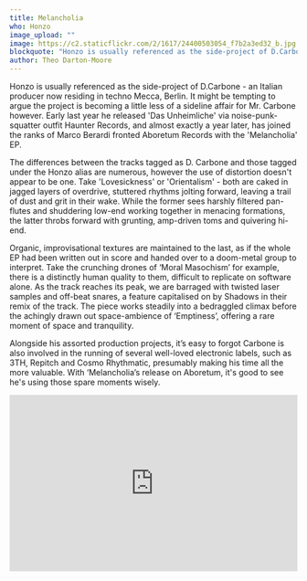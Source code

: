 ```yaml
---
title: Melancholia
who: Honzo
image_upload: ""
image: https://c2.staticflickr.com/2/1617/24400503054_f7b2a3ed32_b.jpg
blockquote: "Honzo is usually referenced as the side-project of D.Carbone - an Italian producer now residing in techno Mecca, Berlin. It might be tempting to argue the project is becoming a little less of a sideline affair for Mr. Carbone however. Early last year he released 'Das Unheimliche' via noise-punk-squatter outfit Haunter Records, and almost exactly a year later, has joined the ranks of Marco Berardi fronted Aboretum Records with the 'Melancholia' EP."
author: Theo Darton-Moore
---
```

Honzo is usually referenced as the side-project of D.Carbone - an Italian producer now residing in techno Mecca, Berlin. It might be tempting to argue the project is becoming a little less of a sideline affair for Mr. Carbone however. Early last year he released 'Das Unheimliche' via noise-punk-squatter outfit Haunter Records, and almost exactly a year later, has joined the ranks of Marco Berardi fronted Aboretum Records with the 'Melancholia' EP.

The differences between the tracks tagged as D. Carbone and those tagged under the Honzo alias are numerous, however the use of distortion doesn't appear to be one. Take 'Lovesickness' or 'Orientalism' - both are caked in jagged layers of overdrive, stuttered rhythms jolting forward, leaving a trail of dust and grit in their wake. While the former sees harshly filtered pan-flutes and shuddering low-end working together in menacing formations, the latter throbs forward with grunting, amp-driven toms and quivering hi-end.

Organic, improvisational textures are maintained to the last, as if the whole EP had been written out in score and handed over to a doom-metal group to interpret. Take the crunching drones of ‘Moral Masochism’ for example, there is a distinctly human quality to them, difficult to replicate on software alone. As the track reaches its peak, we are barraged with twisted laser samples and off-beat snares, a feature capitalised on by Shadows in their remix of the track. The piece works steadily into a bedraggled climax before the achingly drawn out space-ambience of ‘Emptiness’, offering a rare moment of space and tranquility.

Alongside his assorted production projects, it’s easy to forgot Carbone is also involved in the running of several well-loved electronic labels, such as 3TH, Repitch and Cosmo Rhythmatic, presumably making his time all the more valuable. With ‘Melancholia’s release on Aboretum, it's good to see he's using those spare moments wisely.

<iframe src="https://player.vimeo.com/video/150733445?color=ffffff&title=0&byline=0&portrait=0" width="100%" height="309" frameborder="0" webkitallowfullscreen mozallowfullscreen allowfullscreen></iframe>
